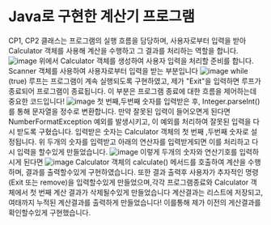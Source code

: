 # Java로 구현한 계산기 프로그램
CP1, CP2 클래스는 프로그램의 실행 흐름을 담당하며, 사용자로부터 입력을 받아 Calculator 객체를 사용해 계산을 수행하고 그 결과를 처리하는 역할을 합니다.
![image](https://github.com/user-attachments/assets/945edcf0-5ce7-4d24-8d20-2d7936bb90cf)
위에서 Calculator 객체를 생성하여 사용자 입력을 처리할 준비를 합니다. Scanner 객체를 사용하여 사용자로부터 입력을 받는 부분입니다
![image](https://github.com/user-attachments/assets/34fc601d-b4a1-402a-86e1-fb14e7298dc9)
while (true) 루프는 프로그램이 계속 실행되도록 구현하였고, 제가 "Exit"을 입력하면 루프가 종료되어 프로그램이 종료됩니다. 이 부분은 프로그램 종료에 대한 흐름을 제어하는데 중요한 코드입니다!
![image](https://github.com/user-attachments/assets/406578d4-337c-4c3b-98d7-32555e7bcb8f)
첫 번째,두번째 숫자를 입력받은 후, Integer.parseInt()를 통해 문자열을 정수로 변환합니다. 만약 잘못된 입력이 들어오면게 된다면NumberFormatException 예외를 발생시키고, 이 예외를 처리하여 잘못된 입력을 다시 받도록 구혔습니다. 입력받은 숫자는 Calculator 객체의 첫 번째 ,두번째 숫자로 설정됩니다.
위 두개의 숫자를 입력받고 아래의 연산자를 입력받게되면 이를 처리하고 다시 입력을 할수있게 만들었습니다.
![image](https://github.com/user-attachments/assets/4cd8bda3-0a0a-4cec-a9ad-413038441e0d)
이렇게 두개의 숫자와 연산기호를 입력하시게 된다면
![image](https://github.com/user-attachments/assets/d7abad97-5cf7-4c92-b9c3-cec81c28f868)
Calculator 객체의 calculate() 메서드를 호출하여 계산을 수행하며, 결과를 출력할수있게 구현하였습니다. 또한 결과 출력후 사용자가 추자적인 명령(Exit 또는 remove)을 입력할수있게 만들었으며,각각 프로그램종료와 Calculator 객체에서 첫 번째 계산 결과가 삭제될수있게 만들었습니다
계산결과는 리스트에 저장되고,여태까지 누적된 계산결과를 출력하게 만들었습니다! 이를통해 제가 이전의 게산결과를 확인할수있게 구현했습니다.

